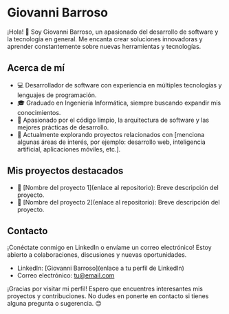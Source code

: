 # Giovanni Barroso

¡Hola! 👋 Soy Giovanni Barroso, un apasionado del desarrollo de software y la tecnología en general. Me encanta crear soluciones innovadoras y aprender constantemente sobre nuevas herramientas y tecnologías.

## Acerca de mí

- 💻 Desarrollador de software con experiencia en múltiples tecnologías y lenguajes de programación.
- 🎓 Graduado en Ingeniería Informática, siempre buscando expandir mis conocimientos.
- 🌱 Apasionado por el código limpio, la arquitectura de software y las mejores prácticas de desarrollo.
- 🔭 Actualmente explorando proyectos relacionados con [menciona algunas áreas de interés, por ejemplo: desarrollo web, inteligencia artificial, aplicaciones móviles, etc.].

## Mis proyectos destacados

- 🚀 [Nombre del proyecto 1](enlace al repositorio): Breve descripción del proyecto.
- 🌟 [Nombre del proyecto 2](enlace al repositorio): Breve descripción del proyecto.

## Contacto

¡Conéctate conmigo en LinkedIn o envíame un correo electrónico! Estoy abierto a colaboraciones, discusiones y nuevas oportunidades.

- LinkedIn: [Giovanni Barroso](enlace a tu perfil de LinkedIn)
- Correo electrónico: tu@email.com

¡Gracias por visitar mi perfil! Espero que encuentres interesantes mis proyectos y contribuciones. No dudes en ponerte en contacto si tienes alguna pregunta o sugerencia. 😊
